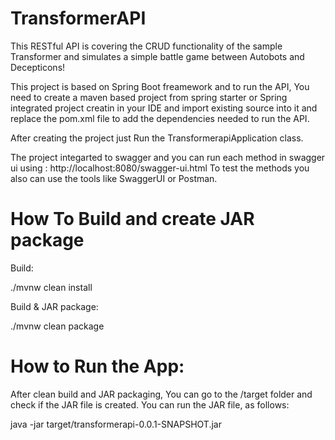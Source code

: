 # TransformerAPI
This RESTful API is covering the CRUD functionality of the sample Transformer and simulates a simple battle game between Autobots and Decepticons!

This project is based on Spring Boot freamework and to run the API, You need to create a maven based project from spring starter or Spring integrated project creatin
in your IDE and import existing source into it and replace the pom.xml file to add the dependencies needed to run the API.

After creating the project just Run the TransformerapiApplication class.

The project integarted to swagger and you can run each method in swagger ui using : http://localhost:8080/swagger-ui.html
To test the methods you also can use the tools like SwaggerUI or Postman.

# How To Build and create JAR package

Build:

./mvnw clean install

Build & JAR package:

./mvnw clean package

# How to Run the App:
After clean build and JAR packaging, You can go to the /target folder and check if the JAR file is created. You can run the JAR file, as follows:

java -jar target/transformerapi-0.0.1-SNAPSHOT.jar





